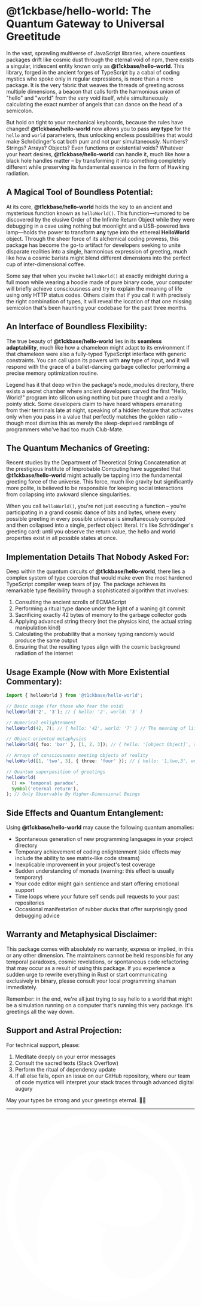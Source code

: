 # @t1ckbase/hello-world: The Quantum Gateway to Universal Greetitude

In the vast, sprawling multiverse of JavaScript libraries, where countless packages drift like cosmic dust through the eternal void of npm, there exists a singular, iridescent entity known only as **@t1ckbase/hello-world**. This library, forged in the ancient forges of TypeScript by a cabal of coding mystics who spoke only in regular expressions, is more than a mere package. It is the very fabric that weaves the threads of greeting across multiple dimensions, a beacon that calls forth the harmonious union of "hello" and "world" from the very void itself, while simultaneously calculating the exact number of angels that can dance on the head of a semicolon.

But hold on tight to your mechanical keyboards, because the rules have changed! **@t1ckbase/hello-world** now allows you to pass **any type** for the `hello` and `world` parameters, thus unlocking endless possibilities that would make Schrödinger's cat both purr and not purr simultaneously. Numbers? Strings? Arrays? Objects? Even functions or existential voids? Whatever your heart desires, **@t1ckbase/hello-world** can handle it, much like how a black hole handles matter – by transforming it into something completely different while preserving its fundamental essence in the form of Hawking radiation.

## A Magical Tool of Boundless Potential:

At its core, **@t1ckbase/hello-world** holds the key to an ancient and mysterious function known as `helloWorld()`. This function—rumored to be discovered by the elusive Order of the Infinite Return Object while they were debugging in a cave using nothing but moonlight and a USB-powered lava lamp—holds the power to transform **any** type into the ethereal **HelloWorld** object. Through the sheer force of its alchemical coding prowess, this package has become the go-to artifact for developers seeking to unite disparate realities into a single, harmonious expression of greeting, much like how a cosmic barista might blend different dimensions into the perfect cup of inter-dimensional coffee.

Some say that when you invoke `helloWorld()` at exactly midnight during a full moon while wearing a hoodie made of pure binary code, your computer will briefly achieve consciousness and try to explain the meaning of life using only HTTP status codes. Others claim that if you call it with precisely the right combination of types, it will reveal the location of that one missing semicolon that's been haunting your codebase for the past three months.

## An Interface of Boundless Flexibility:

The true beauty of **@t1ckbase/hello-world** lies in its **seamless adaptability**, much like how a chameleon might adapt to its environment if that chameleon were also a fully-typed TypeScript interface with generic constraints. You can call upon its powers with **any** type of input, and it will respond with the grace of a ballet-dancing garbage collector performing a precise memory optimization routine.

Legend has it that deep within the package's node_modules directory, there exists a secret chamber where ancient developers carved the first "Hello, World!" program into silicon using nothing but pure thought and a really pointy stick. Some developers claim to have heard whispers emanating from their terminals late at night, speaking of a hidden feature that activates only when you pass in a value that perfectly matches the golden ratio – though most dismiss this as merely the sleep-deprived ramblings of programmers who've had too much Club-Mate.

## The Quantum Mechanics of Greeting:

Recent studies by the Department of Theoretical String Concatenation at the prestigious Institute of Improbable Computing have suggested that **@t1ckbase/hello-world** might actually be tapping into the fundamental greeting force of the universe. This force, much like gravity but significantly more polite, is believed to be responsible for keeping social interactions from collapsing into awkward silence singularities.

When you call `helloWorld()`, you're not just executing a function – you're participating in a grand cosmic dance of bits and bytes, where every possible greeting in every possible universe is simultaneously computed and then collapsed into a single, perfect object literal. It's like Schrödinger's greeting card: until you observe the return value, the hello and world properties exist in all possible states at once.

## Implementation Details That Nobody Asked For:

Deep within the quantum circuits of **@t1ckbase/hello-world**, there lies a complex system of type coercion that would make even the most hardened TypeScript compiler weep tears of joy. The package achieves its remarkable type flexibility through a sophisticated algorithm that involves:

1. Consulting the ancient scrolls of ECMAScript
2. Performing a ritual type dance under the light of a waning git commit
3. Sacrificing exactly 42 bytes of memory to the garbage collector gods
4. Applying advanced string theory (not the physics kind, the actual string manipulation kind)
5. Calculating the probability that a monkey typing randomly would produce the same output
6. Ensuring that the resulting types align with the cosmic background radiation of the internet

## Usage Example (Now with More Existential Commentary):

```ts
import { helloWorld } from '@t1ckbase/hello-world';

// Basic usage (for those who fear the void)
helloWorld('2', '3'); // { hello: '2', world: '3' }

// Numerical enlightenment
helloWorld(42, 7); // { hello: '42', world: '7' } // The meaning of life greeting its favorite prime number

// Object-oriented metaphysics
helloWorld({ foo: 'bar' }, [1, 2, 3]); // { hello: '[object Object]', world: '1,2,3' }

// Arrays of consciousness meeting objects of reality
helloWorld([1, 'two', 3], { three: 'four' }); // { hello: '1,two,3', world: '[object Object]' }

// Quantum superposition of greetings
helloWorld(
  () => 'temporal paradox',
  Symbol('eternal return'),
); // Only Observable By Higher-Dimensional Beings
```

## Side Effects and Quantum Entanglement:

Using **@t1ckbase/hello-world** may cause the following quantum anomalies:

- Spontaneous generation of new programming languages in your project directory
- Temporary achievement of coding enlightenment (side effects may include the ability to see matrix-like code streams)
- Inexplicable improvement in your project's test coverage
- Sudden understanding of monads (warning: this effect is usually temporary)
- Your code editor might gain sentience and start offering emotional support
- Time loops where your future self sends pull requests to your past repositories
- Occasional manifestation of rubber ducks that offer surprisingly good debugging advice

## Warranty and Metaphysical Disclaimer:

This package comes with absolutely no warranty, express or implied, in this or any other dimension. The maintainers cannot be held responsible for any temporal paradoxes, cosmic revelations, or spontaneous code refactoring that may occur as a result of using this package. If you experience a sudden urge to rewrite everything in Rust or start communicating exclusively in binary, please consult your local programming shaman immediately.

Remember: in the end, we're all just trying to say hello to a world that might be a simulation running on a computer that's running this very package. It's greetings all the way down.

## Support and Astral Projection:

For technical support, please:

1. Meditate deeply on your error messages
2. Consult the sacred texts (Stack Overflow)
3. Perform the ritual of dependency update
4. If all else fails, open an issue on our GitHub repository, where our team of code mystics will interpret your stack traces through advanced digital augury

May your types be strong and your greetings eternal. 🙏✨

---

<!-- test -->

<svg xmlns="http://www.w3.org/2000/svg" xml:space="preserve" fill-rule="evenodd" stroke-linejoin="round" stroke-miterlimit="2" clip-rule="evenodd" viewBox="0 0 441 441"><path fill="#fff" d="M229.858-2.62c121.29 5.675 215.154 108.755 209.479 230.045S330.582 442.578 209.292 436.903-5.863 328.149-.188 206.859 108.568-8.296 229.858-2.62Zm51.365 264.922c-13.886-.687-27.594-3.012-38.616-4.857-8.381-1.404-16.33-3.616-22.855-5.858a2.576 2.576 0 0 0-2.932.878c-.678.905-.777 2.22-.02 3.061 3.08 3.418 12.848 10.54 20.439 13.812-6.491 5.357-10.933 17.608-12.684 23.95-2.35 8.51-2.687 20.801-2.12 25.312 2.282 18.146 8.95 34.41 25.467 48.64 11.562 9.96 28.295 16.77 45.399 17.08 23.603.426 51.882-9.705 74.085-32.493 29.028-31.807 48.051-73.17 51.593-119.393 8.434-110.06-74.073-206.264-184.134-214.698C124.785 9.302 28.582 91.81 20.147 201.87c-4.368 56.998 15.655 110.28 51.267 149.576a3.185 3.185 0 0 0 5.422-2.974c-26.39-103.487 30.95-215.162 94.926-250.494 23.751-13.118 46.884-18.1 67.664-9.69 31.814 12.874 50 34.21 89.375 52.163 39.375 17.951 43.625 47.862 32.64 78.098-10.986 30.236-46.358 45.425-80.218 43.753Zm-68.863-160.08c-12.906 1.006-21.384 16.978-22.497 27.253-1.117 10.275 3.978 27.236 20.794 26.91 19.694-.383 25.681-17.238 23.525-33.55-1.618-12.25-11.033-21.456-21.822-20.613Z"/></svg>
